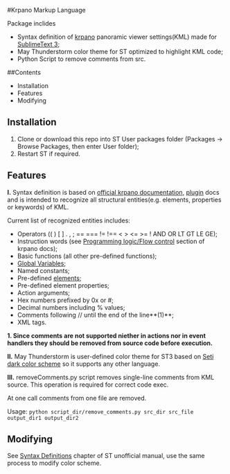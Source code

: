 #Krpano Markup Language

Package inclides 
* Syntax definition of [krpano](http://krpano.com) panoramic viewer settings(KML) made for [SublimeText 3](http://www.sublimetext.com/3);
* May Thunderstorm color theme for ST optimized to highlight KML code;
* Python Script to remove comments from src.

##Contents

* Installation
* Features
* Modifying

## Installation ##

1. Clone or download this repo into ST User packages folder (Packages -> Browse Packages, then enter User folder);
2. Restart ST if required.

## Features ##

**I.**	Syntax definition is based on [official krpano documentation](http://krpano.com/docu/xml/#top), [plugin](http://krpano.com/plugins/) docs and is intended to recognize all structural entities(e.g. elements, properties or keywords) of KML.

Current list of recognized entities includes:
* Operators (( ) [ ] . , ; == === != !== < > <= >= ! AND OR LT GT LE GE);
* Instruction words (see [Programming logic/Flow control](http://krpano.com/docu/actions/#actionsreference) section of krpano docs);
* Basic functions (all other pre-defined functions);
* [Global Variables](http://krpano.com/docu/actions/#globalvarsreference);
* Named constants;
* Pre-defined [elements](http://krpano.com/docu/xml);
* Pre-defined element properties;
* Action arguments;
* Hex numbers prefixed by 0x or #;
* Decimal numbers including % values;
* Comments following // until the end of the line**(1)**;
* XML tags.

**1. Since comments are not supported niether in actions nor in event handlers they should be removed from source code before execution.**

**II.**	May Thunderstorm is user-defined color theme for ST3 based on [Seti dark color scheme](https://github.com/jesseweed/seti-ui) so it supports any other language.

**III.**	removeComments.py script removes single-line comments from KML source. This operation is required for correct code exec.

At one call comments from one file are removed.

Usage:
	`python script_dir/remove_comments.py src_dir src_file output_dir1 output_dir2`

## Modifying ##
 
See [Syntax Definitions](http://docs.sublimetext.info/en/latest/extensibility/syntaxdefs.html) chapter of ST unofficial manual,
use the same process to modify color scheme.